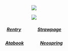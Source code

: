 ⠀<div align="center">

![](https://komarev.com/ghpvc/?username=Greedism&color=ffffff&style=plastic&label=Views&base=2990)

![](https://files.catbox.moe/ch8kin.gif)
##### [Rentry](https://rentry.co/FujiwaranoMoku)ㅤㅤㅤㅤ[Strawpage](https://medangel.straw.page/)
##### [Atabook](https://xigeris.atabook.org/)ㅤㅤㅤㅤ[Neospring](https://neospring.org/@p.ai.nter/_app/warning)

